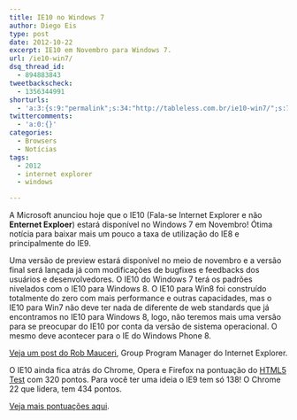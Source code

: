 ```yaml
---
title: IE10 no Windows 7
author: Diego Eis
type: post
date: 2012-10-22
excerpt: IE10 em Novembro para Windows 7.
url: /ie10-win7/
dsq_thread_id:
  - 894883843
tweetbackscheck:
  - 1356344991
shorturls:
  - 'a:3:{s:9:"permalink";s:34:"http://tableless.com.br/ie10-win7/";s:7:"tinyurl";s:26:"http://tinyurl.com/9sr9246";s:4:"isgd";s:19:"http://is.gd/MPcDYa";}'
twittercomments:
  - 'a:0:{}'
categories:
  - Browsers
  - Notícias
tags:
  - 2012
  - internet explorer
  - windows

---
```

A Microsoft anunciou hoje que o IE10 (Fala-se Internet Explorer e não **Enternet Exploer**) estará disponível no Windows 7 em Novembro! Ótima notícia para baixar mais um pouco a taxa de utilização do IE8 e principalmente do IE9.

Uma versão de preview estará disponível no meio de novembro e a versão final será lançada já com modificações de bugfixes e feedbacks dos usuários e desenvolvedores. O IE10 do Windows 7 terá os padrões nivelados com o IE10 para Windows 8. O IE10 para Win8 foi construído totalmente do zero com mais performance e outras capacidades, mas o IE10 para Win7 não deve ter nada de diferente de web standards que já encontramos no IE10 para Windows 8, logo, não teremos mais uma versão para se preocupar do IE10 por conta da versão de sistema operacional. O mesmo deve acontecer para o IE do Windows Phone 8.

[Veja um post do Rob Mauceri][1], Group Program Manager do Internet Explorer.

O IE10 ainda fica atrás do Chrome, Opera e Firefox na pontuação do [HTML5 Test][2] com 320 pontos. Para você ter uma ideia o IE9 tem só 138! O Chrome 22 que lidera, tem 434 pontos.
  
[Veja mais pontuações aqui][3].

 [1]: http://blogs.msdn.com/b/ie/archive/2012/10/17/ie10-on-windows-7-available-in-november.aspx
 [2]: http://html5test.com/
 [3]: http://html5test.com/results/desktop.html